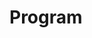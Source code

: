 ﻿# Program

<Ingress Text="Configure and bootstrap your Ivy project with dependency injection, services, and middleware for production-ready deployment." />